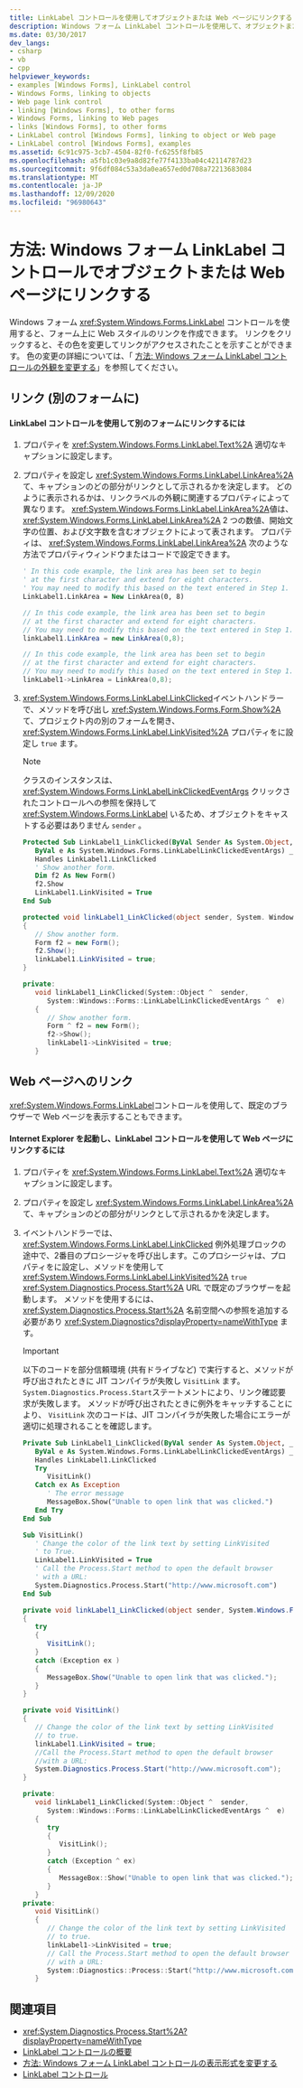 ```yaml
---
title: LinkLabel コントロールを使用してオブジェクトまたは Web ページにリンクする
description: Windows フォーム LinkLabel コントロールを使用して、オブジェクトまたは web ページへの Web スタイルのリンクを作成する方法について説明します。
ms.date: 03/30/2017
dev_langs:
- csharp
- vb
- cpp
helpviewer_keywords:
- examples [Windows Forms], LinkLabel control
- Windows Forms, linking to objects
- Web page link control
- linking [Windows Forms], to other forms
- Windows Forms, linking to Web pages
- links [Windows Forms], to other forms
- LinkLabel control [Windows Forms], linking to object or Web page
- LinkLabel control [Windows Forms], examples
ms.assetid: 6c91c975-3cb7-4504-82f0-fc6255f8fb85
ms.openlocfilehash: a5fb1c03e9a8d82fe77f4133ba04c42114787d23
ms.sourcegitcommit: 9f6df084c53a3da0ea657ed0d708a72213683084
ms.translationtype: MT
ms.contentlocale: ja-JP
ms.lasthandoff: 12/09/2020
ms.locfileid: "96980643"
---
```

# <a name="how-to-link-to-an-object-or-web-page-with-the-windows-forms-linklabel-control"></a>方法: Windows フォーム LinkLabel コントロールでオブジェクトまたは Web ページにリンクする

Windows フォーム <xref:System.Windows.Forms.LinkLabel> コントロールを使用すると、フォーム上に Web スタイルのリンクを作成できます。 リンクをクリックすると、その色を変更してリンクがアクセスされたことを示すことができます。 色の変更の詳細については、「 [方法: Windows フォーム LinkLabel コントロールの外観を変更する](how-to-change-the-appearance-of-the-windows-forms-linklabel-control.md)」を参照してください。

## <a name="linking-to-another-form"></a>リンク (別のフォームに)

#### <a name="to-link-to-another-form-with-a-linklabel-control"></a>LinkLabel コントロールを使用して別のフォームにリンクするには

1. プロパティを <xref:System.Windows.Forms.LinkLabel.Text%2A> 適切なキャプションに設定します。

2. プロパティを設定し <xref:System.Windows.Forms.LinkLabel.LinkArea%2A> て、キャプションのどの部分がリンクとして示されるかを決定します。 どのように表示されるかは、リンクラベルの外観に関連するプロパティによって異なります。 <xref:System.Windows.Forms.LinkLabel.LinkArea%2A>値は、 <xref:System.Windows.Forms.LinkLabel.LinkArea%2A> 2 つの数値、開始文字の位置、および文字数を含むオブジェクトによって表されます。 プロパティは、 <xref:System.Windows.Forms.LinkLabel.LinkArea%2A> 次のような方法でプロパティウィンドウまたはコードで設定できます。

    ```vb
    ' In this code example, the link area has been set to begin
    ' at the first character and extend for eight characters.
    ' You may need to modify this based on the text entered in Step 1.
    LinkLabel1.LinkArea = New LinkArea(0, 8)
    ```

    ```csharp
    // In this code example, the link area has been set to begin
    // at the first character and extend for eight characters.
    // You may need to modify this based on the text entered in Step 1.
    linkLabel1.LinkArea = new LinkArea(0,8);
    ```

    ```cpp
    // In this code example, the link area has been set to begin
    // at the first character and extend for eight characters.
    // You may need to modify this based on the text entered in Step 1.
    linkLabel1->LinkArea = LinkArea(0,8);
    ```

3. <xref:System.Windows.Forms.LinkLabel.LinkClicked>イベントハンドラーで、メソッドを呼び出し <xref:System.Windows.Forms.Form.Show%2A> て、プロジェクト内の別のフォームを開き、 <xref:System.Windows.Forms.LinkLabel.LinkVisited%2A> プロパティをに設定し `true` ます。

    > [!NOTE]
    > クラスのインスタンスは、 <xref:System.Windows.Forms.LinkLabelLinkClickedEventArgs> クリックされたコントロールへの参照を保持して <xref:System.Windows.Forms.LinkLabel> いるため、オブジェクトをキャストする必要はありません `sender` 。

    ```vb
    Protected Sub LinkLabel1_LinkClicked(ByVal Sender As System.Object, _
       ByVal e As System.Windows.Forms.LinkLabelLinkClickedEventArgs) _
       Handles LinkLabel1.LinkClicked
       ' Show another form.
       Dim f2 As New Form()
       f2.Show
       LinkLabel1.LinkVisited = True
    End Sub
    ```

    ```csharp
    protected void linkLabel1_LinkClicked(object sender, System. Windows.Forms.LinkLabelLinkClickedEventArgs e)
    {
       // Show another form.
       Form f2 = new Form();
       f2.Show();
       linkLabel1.LinkVisited = true;
    }
    ```

    ```cpp
    private:
       void linkLabel1_LinkClicked(System::Object ^  sender,
          System::Windows::Forms::LinkLabelLinkClickedEventArgs ^  e)
       {
          // Show another form.
          Form ^ f2 = new Form();
          f2->Show();
          linkLabel1->LinkVisited = true;
       }
    ```

## <a name="linking-to-a-web-page"></a>Web ページへのリンク

<xref:System.Windows.Forms.LinkLabel>コントロールを使用して、既定のブラウザーで Web ページを表示することもできます。

#### <a name="to-start-internet-explorer-and-link-to-a-web-page-with-a-linklabel-control"></a>Internet Explorer を起動し、LinkLabel コントロールを使用して Web ページにリンクするには

1. プロパティを <xref:System.Windows.Forms.LinkLabel.Text%2A> 適切なキャプションに設定します。

2. プロパティを設定し <xref:System.Windows.Forms.LinkLabel.LinkArea%2A> て、キャプションのどの部分がリンクとして示されるかを決定します。

3. イベントハンドラーでは、 <xref:System.Windows.Forms.LinkLabel.LinkClicked> 例外処理ブロックの途中で、2番目のプロシージャを呼び出します。このプロシージャは、プロパティをに設定し、メソッドを使用して <xref:System.Windows.Forms.LinkLabel.LinkVisited%2A> `true` <xref:System.Diagnostics.Process.Start%2A> URL で既定のブラウザーを起動します。 メソッドを使用するには、 <xref:System.Diagnostics.Process.Start%2A> 名前空間への参照を追加する必要があり <xref:System.Diagnostics?displayProperty=nameWithType> ます。

    > [!IMPORTANT]
    > 以下のコードを部分信頼環境 (共有ドライブなど) で実行すると、メソッドが呼び出されたときに JIT コンパイラが失敗し `VisitLink` ます。 `System.Diagnostics.Process.Start`ステートメントにより、リンク確認要求が失敗します。 メソッドが呼び出されたときに例外をキャッチすることにより、 `VisitLink` 次のコードは、JIT コンパイラが失敗した場合にエラーが適切に処理されることを確認します。

    ```vb
    Private Sub LinkLabel1_LinkClicked(ByVal sender As System.Object, _
       ByVal e As System.Windows.Forms.LinkLabelLinkClickedEventArgs) _
       Handles LinkLabel1.LinkClicked
       Try
          VisitLink()
       Catch ex As Exception
          ' The error message
          MessageBox.Show("Unable to open link that was clicked.")
       End Try
    End Sub

    Sub VisitLink()
       ' Change the color of the link text by setting LinkVisited
       ' to True.
       LinkLabel1.LinkVisited = True
       ' Call the Process.Start method to open the default browser
       ' with a URL:
       System.Diagnostics.Process.Start("http://www.microsoft.com")
    End Sub
    ```

    ```csharp
    private void linkLabel1_LinkClicked(object sender, System.Windows.Forms.LinkLabelLinkClickedEventArgs e)
    {
       try
       {
          VisitLink();
       }
       catch (Exception ex )
       {
          MessageBox.Show("Unable to open link that was clicked.");
       }
    }

    private void VisitLink()
    {
       // Change the color of the link text by setting LinkVisited
       // to true.
       linkLabel1.LinkVisited = true;
       //Call the Process.Start method to open the default browser
       //with a URL:
       System.Diagnostics.Process.Start("http://www.microsoft.com");
    }
    ```

    ```cpp
    private:
       void linkLabel1_LinkClicked(System::Object ^  sender,
          System::Windows::Forms::LinkLabelLinkClickedEventArgs ^  e)
       {
          try
          {
             VisitLink();
          }
          catch (Exception ^ ex)
          {
             MessageBox::Show("Unable to open link that was clicked.");
          }
       }
    private:
       void VisitLink()
       {
          // Change the color of the link text by setting LinkVisited
          // to true.
          linkLabel1->LinkVisited = true;
          // Call the Process.Start method to open the default browser
          // with a URL:
          System::Diagnostics::Process::Start("http://www.microsoft.com");
       }
    ```

## <a name="see-also"></a>関連項目

- <xref:System.Diagnostics.Process.Start%2A?displayProperty=nameWithType>
- [LinkLabel コントロールの概要](linklabel-control-overview-windows-forms.md)
- [方法: Windows フォーム LinkLabel コントロールの表示形式を変更する](how-to-change-the-appearance-of-the-windows-forms-linklabel-control.md)
- [LinkLabel コントロール](linklabel-control-windows-forms.md)
